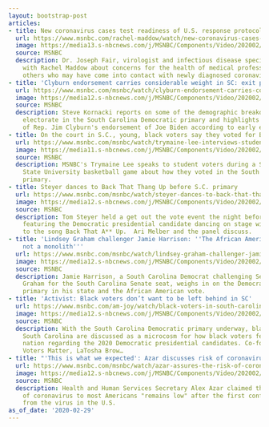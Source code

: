 ```yaml
---
layout: bootstrap-post
articles:
- title: New coronavirus cases test readiness of U.S. response protocols
  url: https://www.msnbc.com/rachel-maddow/watch/new-coronavirus-cases-test-readiness-of-u-s-response-protocols-79722053676
  image: https://media13.s-nbcnews.com/j/MSNBC/Components/Video/202002/n_maddow_fair_200229_1920x1080.nbcnews-fp-1200-630.jpg
  source: MSNBC
  description: Dr. Joseph Fair, virologist and infectious disease specialist, talks
    with Rachel Maddow about concerns for the health of medical professionals and
    others who may have come into contact with newly diagnosed coronavirus patients.
- title: 'Clyburn endorsement carries considerable weight in SC: exit poll'
  url: https://www.msnbc.com/msnbc/watch/clyburn-endorsement-carries-considerable-weight-in-sc-exit-poll-79722053629
  image: https://media12.s-nbcnews.com/j/MSNBC/Components/Video/202002/n_msnbc_clyburn_200229_1920x1080.nbcnews-fp-1200-630.jpg
  source: MSNBC
  description: Steve Kornacki reports on some of the demographic breakdown of the
    electorate in the South Carolina Democratic primary and highlights the influence
    of Rep. Jim Clyburn's endorsement of Joe Biden according to early exit poll data.
- title: On the court in S.C., young, black voters say they voted for Biden
  url: https://www.msnbc.com/msnbc/watch/trymaine-lee-interviews-student-voters-during-basketball-game-79721029892
  image: https://media11.s-nbcnews.com/j/MSNBC/Components/Video/202002/n_msnbc_basketball_200229_1920x1080.nbcnews-fp-1200-630.jpg
  source: MSNBC
  description: MSNBC's Trymaine Lee speaks to student voters during a South Carolina
    State University basketball game about how they voted in the South Carolina Democratic
    primary.
- title: Steyer dances to Back That Thang Up before S.C. primary
  url: https://www.msnbc.com/msnbc/watch/steyer-dances-to-back-that-thang-up-before-s-c-primary-79720005805
  image: https://media12.s-nbcnews.com/j/MSNBC/Components/Video/202002/n_msnbc_steyerdance_200229_1920x1080.nbcnews-fp-1200-630.jpg
  source: MSNBC
  description: Tom Steyer held a get out the vote event the night before the SC primary,
    featuring the Democratic presidential candidate dancing on stage with rapper Juvenile
    to the song Back That A** Up.  Ari Melber and the panel discuss.
- title: 'Lindsey Graham challenger Jamie Harrison: ''The African American vote is
    not a monolith'''
  url: https://www.msnbc.com/msnbc/watch/lindsey-graham-challenger-jamie-harrison-the-african-american-vote-is-not-a-monolith-79720517593
  image: https://media12.s-nbcnews.com/j/MSNBC/Components/Video/202002/n_msnbc_harrison_200229_1920x1080.nbcnews-fp-1200-630.jpg
  source: MSNBC
  description: Jamie Harrison, a South Carolina Democrat challenging Senator Lindsey
    Graham for the South Carolina Senate seat, weighs in on the Democratic presidential
    primary in his state and the African American vote.
- title: 'Activist: Black voters don’t want to be left behind in SC'
  url: https://www.msnbc.com/am-joy/watch/black-voters-in-south-carolina-as-microcosm-for-nation-79718469521
  image: https://media12.s-nbcnews.com/j/MSNBC/Components/Video/202002/n_joy_blackvoters_200229_1920x1080.nbcnews-fp-1200-630.jpg
  source: MSNBC
  description: With the South Carolina Democratic primary underway, black voters in
    South Carolina are discussed as a microcosm for how black voters feel across the
    nation regarding the 2020 Democratic presidential candidates. Co-founder of Black
    Voters Matter, LaTosha Brow…
- title: "'This is what we expected': Azar discusses risk of coronavirus in the U.S."
  url: https://www.msnbc.com/msnbc/watch/azar-assures-the-risk-of-coronavirus-to-americans-remains-low-79715397887
  image: https://media12.s-nbcnews.com/j/MSNBC/Components/Video/202002/n_msnbc_brk_azar_coronavirus_expectation_200229_1920x1080.nbcnews-fp-1200-630.jpg
  source: MSNBC
  description: Health and Human Services Secretary Alex Azar claimed that the risk
    of coronavirus to most Americans "remains low" after the first confirmed death
    from the virus in the U.S.
as_of_date: '2020-02-29'
---
```


